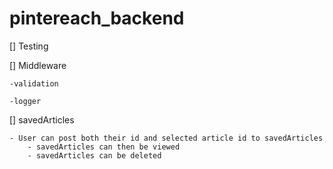 # pintereach_backend

[] Testing

[] Middleware

    -validation

    -logger

[] savedArticles

    - User can post both their id and selected article id to savedArticles
        - savedArticles can then be viewed
        - savedArticles can be deleted
